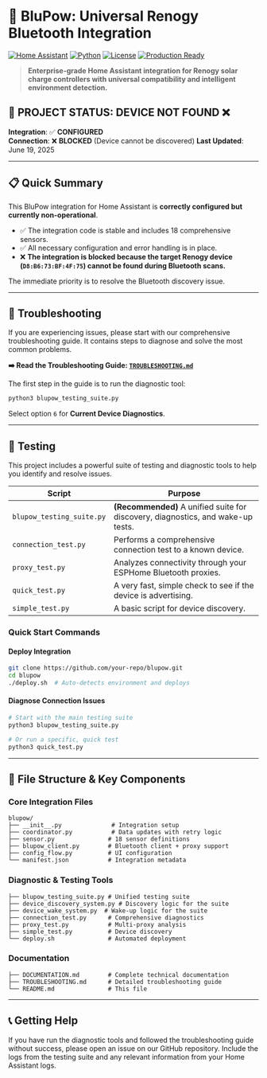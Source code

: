 # 🔋 BluPow: Universal Renogy Bluetooth Integration

[![Home Assistant](https://img.shields.io/badge/Home%20Assistant-Compatible-blue.svg)](https://www.home-assistant.io/)
[![Python](https://img.shields.io/badge/Python-3.9%2B-green.svg)](https://python.org)
[![License](https://img.shields.io/badge/License-GPL--3.0-blue.svg)](LICENSE)
[![Production Ready](https://img.shields.io/badge/Status-Configured-yellow.svg)](#)

> **Enterprise-grade Home Assistant integration for Renogy solar charge controllers with universal compatibility and intelligent environment detection.**

## 🎯 **PROJECT STATUS: DEVICE NOT FOUND** ❌

**Integration**: ✅ **CONFIGURED**  
**Connection**: ❌ **BLOCKED** (Device cannot be discovered)
**Last Updated**: June 19, 2025

---

## 📋 Quick Summary

This BluPow integration for Home Assistant is **correctly configured but currently non-operational**.

- ✅ The integration code is stable and includes 18 comprehensive sensors.
- ✅ All necessary configuration and error handling is in place.
- ❌ **The integration is blocked because the target Renogy device (`D8:B6:73:BF:4F:75`) cannot be found during Bluetooth scans.**

The immediate priority is to resolve the Bluetooth discovery issue.

---

## 🚨 Troubleshooting

If you are experiencing issues, please start with our comprehensive troubleshooting guide. It contains steps to diagnose and solve the most common problems.

**➡️ Read the Troubleshooting Guide: [`TROUBLESHOOTING.md`](TROUBLESHOOTING.md)**

The first step in the guide is to run the diagnostic tool:
```bash
python3 blupow_testing_suite.py
```
Select option `6` for **Current Device Diagnostics**.

---

## 🧪 Testing

This project includes a powerful suite of testing and diagnostic tools to help you identify and resolve issues.

| Script                      | Purpose                                                                        |
| --------------------------- | ------------------------------------------------------------------------------ |
| `blupow_testing_suite.py`   | **(Recommended)** A unified suite for discovery, diagnostics, and wake-up tests. |
| `connection_test.py`        | Performs a comprehensive connection test to a known device.                    |
| `proxy_test.py`             | Analyzes connectivity through your ESPHome Bluetooth proxies.                  |
| `quick_test.py`             | A very fast, simple check to see if the device is advertising.                 |
| `simple_test.py`            | A basic script for device discovery.                                           |


### Quick Start Commands

#### Deploy Integration
```bash
git clone https://github.com/your-repo/blupow.git
cd blupow
./deploy.sh  # Auto-detects environment and deploys
```

#### Diagnose Connection Issues
```bash
# Start with the main testing suite
python3 blupow_testing_suite.py

# Or run a specific, quick test
python3 quick_test.py
```

---

## 📁 **File Structure & Key Components**

### Core Integration Files
```
blupow/
├── __init__.py              # Integration setup
├── coordinator.py           # Data updates with retry logic  
├── sensor.py               # 18 sensor definitions
├── blupow_client.py        # Bluetooth client + proxy support
├── config_flow.py          # UI configuration
└── manifest.json           # Integration metadata
```

### Diagnostic & Testing Tools
```
├── blupow_testing_suite.py # Unified testing suite
├── device_discovery_system.py # Discovery logic for the suite
├── device_wake_system.py  # Wake-up logic for the suite
├── connection_test.py      # Comprehensive diagnostics
├── proxy_test.py           # Multi-proxy analysis  
├── simple_test.py          # Device discovery
└── deploy.sh               # Automated deployment
```

### Documentation
```
├── DOCUMENTATION.md        # Complete technical documentation
├── TROUBLESHOOTING.md      # Detailed troubleshooting guide
└── README.md               # This file
```

---

## 📞 **Getting Help**

If you have run the diagnostic tools and followed the troubleshooting guide without success, please open an issue on our GitHub repository. Include the logs from the testing suite and any relevant information from your Home Assistant logs.
